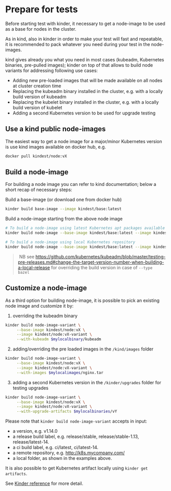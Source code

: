 # Prepare for tests

Before starting test with kinder, it necessary to get a node-image to be used as a base for nodes in the cluster.

As in kind, also in kinder in order to make your test will fast and repeatable, it is recommended to
pack whatever you need during your test in the node-images.

kind gives already you what you need in most cases (kubeadm, Kubernetes binaries, pre-pulled images); kinder
on top of that allows to build node variants for addressing following use cases:

- Adding new pre-loaded images that will be made available on all nodes at cluster creation time
- Replacing the kubeadm binary installed in the cluster, e.g. with a locally build version of kubeadm
- Replacing the kubelet binary installed in the cluster, e.g. with a locally build version of kubelet
- Adding a second Kubernetes version to be used for upgrade testing

## Use a kind public node-images

The easiest way to get a node image for a major/minor Kubernetes version is use kind images available
on docker hub, e.g.

```bash
docker pull kindest/node:vX
```

## Build a node-image

For building a node image you can refer to kind documentation; below a short recap of necessary steps:

Build a base-image (or download one from docker hub)
```bash
kinder build base-image --image kindest/base:latest
```

Build a node-image starting from the above node image
```bash
# To build a node-image using latest Kubernetes apt packages available
kinder build node-image --base-image kindest/base:latest --image kindest/node:vX --type apt

# To build a node-image using local Kubernetes repository
kinder build node-image --base-image kindest/base:latest --image kindest/node:vX --type bazel
```

>  NB see https://github.com/kubernetes/kubeadm/blob/master/testing-pre-releases.md#change-the-target-version-number-when-building-a-local-release for overriding
the build version in case of `--type bazel`

## Customize a node-image

As a third option for building node-image, it is possible to pick an existing node image and customize it by:

1. overriding the kubeadm binary

```bash
kinder build node-image-variant \
     --base-image kindest/node:vX \
     --image kindest/node:vX-variant \
     --with-kubeadm $mylocalbinary/kubeadm
```

2. adding/overriding the pre loaded images in the `/kind/images` folder

```bash
kinder build node-image-variant \
     --base-image kindest/node:vX \
     --image kindest/node:vX-variant \
     --with-images $mylocalimages/nginx.tar
```

3. adding a second Kubernetes version in the `/kinder/upgrades` folder for testing upgrades

```bash
kinder build node-image-variant \
     --base-image kindest/node:vX \
     --image kindest/node:vX-variant \
     --with-upgrade-artifacts $mylocalbinaries/vY
```

Please note that `kinder build node-image-variant` accepts in input:

- a version, e.g. v1.14.0
- a release build label, e.g. release/stable, release/stable-1.13, release/latest-14.
- a ci build label, e.g. ci/latest, ci/latest-14.
- a remote repository, e.g. http://k8s.mycompany.com/
- a local folder, as shown in the examples above.

It is also possible to get Kubernetes artifact locally using `kinder get artifacts`.

See [Kinder reference](doc/reference.md) for more detail.
